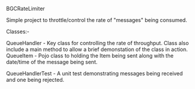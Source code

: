BGCRateLimiter

Simple project to throttle/control the rate of "messages" being consumed.

Classes:-

QueueHandler - Key class for controlling the rate of throughput.  Class also include a main method to allow a brief demonstation of the class in action.
QueueItem - Pojo class to holding the Item being sent along with the date/time of the message being sent.

QueueHandlerTest - A unit test demonstrating messages being received and one being rejected.
